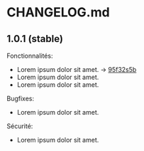 # CHANGELOG.md

## 1.0.1 (stable)

Fonctionnalités:

  - Lorem ipsum dolor sit amet. -> [95f32s5b](http://www.google.com)
  - Lorem ipsum dolor sit amet.
  - Lorem ipsum dolor sit amet.

Bugfixes:

  - Lorem ipsum dolor sit amet.

Sécurité:

  - Lorem ipsum dolor sit amet.